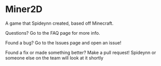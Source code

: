 Miner2D
=======

A game that Spideynn created, based off Minecraft.

  Questions?
Go to the FAQ page for more info.

  Found a bug?
Go to the Issues page and open an issue!

  Found a fix or made something better?
Make a pull request! Spideynn or someone else on the team will look at it shortly
